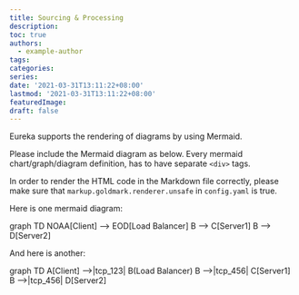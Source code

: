 ```yaml
---
title: Sourcing & Processing 
description:
toc: true
authors:
  - example-author
tags:
categories:
series:
date: '2021-03-31T13:11:22+08:00'
lastmod: '2021-03-31T13:11:22+08:00'
featuredImage:
draft: false
---
```


Eureka supports the rendering of diagrams by using Mermaid.

<!--more-->


Please include the Mermaid diagram as below. Every mermaid chart/graph/diagram definition, has to have separate `<div>` tags.

In order to render the HTML code in the Markdown file correctly, please make sure that `markup.goldmark.renderer.unsafe` in `config.yaml` is true.

Here is one mermaid diagram:

<div class="mermaid">
  graph TD
  NOAA[Client] --> EOD[Load Balancer]
  B --> C[Server1]
  B --> D[Server2]
</div>

And here is another:

<div class="mermaid">
  graph TD
  A[Client] -->|tcp_123| B(Load Balancer)
  B -->|tcp_456| C[Server1]
  B -->|tcp_456| D[Server2]
</div>